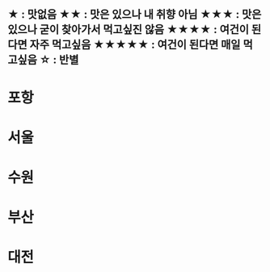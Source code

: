 ★ : 맛없음
★★ : 맛은 있으나 내 취향 아님
★★★ : 맛은 있으나 굳이 찾아가서 먹고싶진 않음
★★★★ : 여건이 된다면 자주 먹고싶음
★★★★★ : 여건이 된다면 매일 먹고싶음
☆ : 반별
---

# 포항

# 서울

# 수원

# 부산

# 대전
